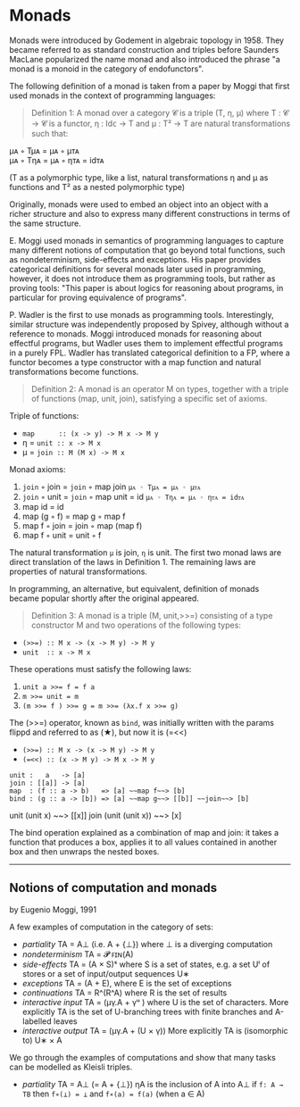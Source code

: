 # Monads

Monads were introduced by Godement in algebraic topology in 1958. They became referred to as standard construction and triples before Saunders MacLane popularized the name monad and also introduced the phrase "a monad is a monoid in the category of endofunctors".

The following definition of a monad is taken from a paper by Moggi that first used monads in the context of programming languages:

> Definition 1: 
A monad over a category 𝓒 is a triple (T, η, µ) where T : 𝓒 -> 𝓒 is a functor, η : Idᴄ -> T and µ : T² -> T are natural transformations such that:

µᴀ ◦ Tµᴀ = µᴀ ◦ µᴛᴀ     
µᴀ ◦ Tηᴀ = µᴀ ◦ ηᴛᴀ = idᴛᴀ

(T as a polymorphic type, like a list, natural transformations η and µ as functions and T² as a nested polymorphic type)

Originally, monads were used to embed an object into an object with a richer structure and also to express many different constructions in terms of the same structure.

E. Moggi used monads in semantics of programming languages to capture many different notions of computation that go beyond total functions, such as nondeterminism, side-effects and exceptions. His paper provides categorical definitions for several monads later used in programming, however, it does not introduce them as programming tools, but rather as proving tools: "This paper is about logics for reasoning about programs, in particular for proving equivalence of programs".

P. Wadler is the first to use monads as programming tools. Interestingly, similar structure was independently proposed by Spivey, although without a reference to monads. Moggi introduced monads for reasoning about effectful programs, but Wadler uses them to implement effectful programs in a purely FPL. Wadler has translated categorical definition to a FP, where a functor becomes a type constructor with a map function and natural transformations become functions.

> Definition 2:
A monad is an operator M on types, together with a triple of functions (map, unit, join), satisfying a specific set of axioms.

Triple of functions:
* `map      :: (x -> y) -> M x -> M y`
* η = `unit :: x -> M x`
* µ = `join :: M (M x) -> M x`

Monad axioms:
1. `join` ◦ join = `join` ◦ map join            `µᴀ ◦ Tµᴀ = µᴀ ◦ µᴛᴀ`
2. `join` ◦ unit = `join` ◦ map unit = id       `µᴀ ◦ Tηᴀ = µᴀ ◦ ηᴛᴀ = idᴛᴀ`
3. map id = id
4. map (g ◦ f) = map g ◦ map f
5. map f ◦ join = join ◦ map (map f)
6. map f ◦ unit = unit ◦ f

The natural transformation `µ` is join, `η` is unit. The first two monad laws are direct translation of the laws in Definition 1. The remaining laws are properties of natural transformations.

In programming, an alternative, but equivalent, definition of monads became popular shortly after the original appeared.

> Definition 3: 
A monad is a triple (M, unit,>>=) consisting of a type constructor M and
two operations of the following types:
* `(>>=) :: M x -> (x -> M y) -> M y`
* `unit  :: x -> M x`

These operations must satisfy the following laws:
1. `unit a >>= f = f a`
2. `m >>= unit = m`
3. `(m >>= f ) >>= g = m >>= (λx.f x >>= g)`

The (>>=) operator, known as `bind`, was initially written with the params flippd and referred to as (★), but now it is (=<<)
* `(>>=) :: M x -> (x -> M y) -> M y`
* `(=<<) :: (x -> M y) -> M x -> M y`


```
unit :   a   -> [a]
join : [[a]] -> [a]
map  : (f :: a -> b)   => [a] ~~map f~~> [b]
bind : (g :: a -> [b]) => [a] ~~map g~~> [[b]] ~~join~~> [b]
```

unit (unit x) ~~> [[x]]
join (unit (unit x)) ~~> [x]

The bind operation explained as a combination of map and join: it takes a function that produces a box, applies it to all values contained in another box and then unwraps the nested boxes.


---

## Notions of computation and monads
by Eugenio Moggi, 1991

A few examples of computation in the category of sets:
- *partiality* 
  TA = A⊥ (i.e. A + {⊥}) 
  where ⊥ is a diverging computation
- *nondeterminism* 
  TA = 𝓟 ꜰɪɴ(A)
- *side-effects* 
  TA = (A × S)ˢ 
  where S is a set of states, e.g. a set Uˡ of stores 
  or a set of input/output sequences U∗
- *exceptions* 
  TA = (A + E), where E is the set of exceptions
- *continuations* 
  TA = R^(R^A) 
  where R is the set of results
- *interactive input* 
  TA = (µγ.A + γᵘ ) 
  where U is the set of characters. More explicitly TA is the set of U-branching trees with finite branches and A-labelled leaves
- *interactive output* 
  TA = (µγ.A + (U × γ))
  More explicitly TA is (isomorphic to) U∗ × A


We go through the examples of computations and show that many tasks can be modelled as Kleisli triples.

* *partiality*
  TA = A⊥ (= A + {⊥})
  ηA is the inclusion of A into A⊥
  if `f: A → TB` then `f∗(⊥) = ⊥` and `f∗(a) = f(a)` (when a ∈ A)
